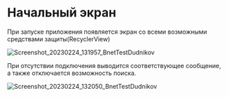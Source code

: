 <h1>Начальный экран</h1>
При запуске приложения появляется экран со всеми возможными средствами защиты(RecyclerView)

![Screenshot_20230224_131957_BnetTestDudnikov](https://user-images.githubusercontent.com/86302070/221155334-84832f3e-ee60-47ed-bd7c-f34feb6b3e3a.jpg)

При отсутствии подключения выводится соответствующее сообщение, а также отключается возможность поиска.

![Screenshot_20230224_132050_BnetTestDudnikov](https://user-images.githubusercontent.com/86302070/221156516-943ffba8-098e-49d2-9e0b-8fc59fd08af3.jpg)

